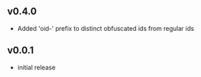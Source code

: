 ## v0.4.0
* Added 'oid-' prefix to distinct obfuscated ids from regular ids

## v0.0.1

* initial release
